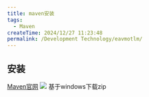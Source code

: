 ```yaml
---
title: maven安装
tags:
  - Maven
createTime: 2024/12/27 11:23:48
permalink: /Development Technology/eavmotlm/
---
```

## 安装
[Maven官网](https://maven.apache.org/)
![](https://cdn.jsdelivr.net/gh/imtsq/My_Pic/20241227112533.png)
基于windows下载zip

## 